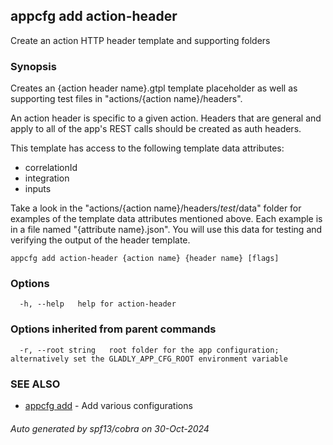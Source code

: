 ## appcfg add action-header

Create an action HTTP header template and supporting folders

### Synopsis


Creates an {action header name}.gtpl template placeholder as well as supporting 
test files in "actions/{action name}/headers".

An action header is specific to a given action. Headers that are general and
apply to all of the app's REST calls should be created as auth headers.

This template has access to the following template data attributes:
- correlationId
- integration
- inputs

Take a look in the "actions/{action name}/headers/_test_/data" folder for examples
of the template data attributes mentioned above. Each example is in a file named 
"{attribute name}.json". You will use this data for testing and verifying the 
output of the header template.


```
appcfg add action-header {action name} {header name} [flags]
```

### Options

```
  -h, --help   help for action-header
```

### Options inherited from parent commands

```
  -r, --root string   root folder for the app configuration; alternatively set the GLADLY_APP_CFG_ROOT environment variable
```

### SEE ALSO

* [appcfg add](appcfg_add.md)	 - Add various configurations

###### Auto generated by spf13/cobra on 30-Oct-2024
